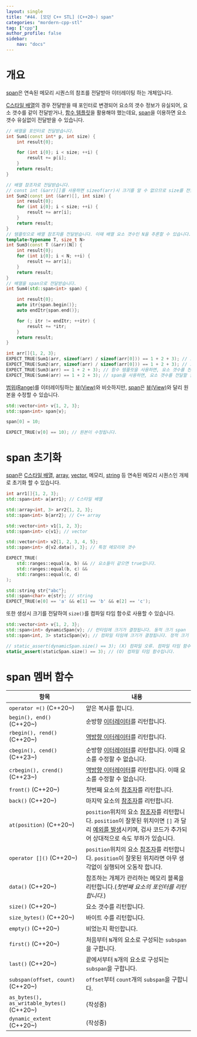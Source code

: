 ```yaml
---
layout: single
title: "#44. [모던 C++ STL] (C++20~) span"
categories: "mordern-cpp-stl"
tag: ["cpp"]
author_profile: false
sidebar: 
    nav: "docs"
---
```


# 개요 

[span](??)은 연속된 메모리 시퀀스의 참조를 전달받아 이터레이팅 하는 개체입니다. 

[C스타일 배열](??)의 경우 전달받을 때 포인터로 변경되어 요소의 갯수 정보가 유실되어, 요소 갯수를 같이 전달받거나, [함수 템플릿](??)을 활용해야 했는데요, [span](??)을 이용하면 요소 갯수 유실없이 전달받을 수 있습니다. 

```cpp
// 배열을 포인터로 전달받습니다.
int Sum1(const int* p, int size) {
    int result{0};

    for (int i{0}; i < size; ++i) {
        result += p[i];
    }    
    return result;
}

// 배열 참조자로 전달받습니다.
// const int (&arr)[]를 사용하면 sizeof(arr)시 크기를 알 수 없으므로 size를 전달받습니다.
int Sum2(const int (&arr)[], int size) { 
    int result{0};
    for (int i{0}; i < size; ++i) {
        result += arr[i];
    }    
    return result;    
}
// 템플릿으로 배열 참조자를 전달받습니다. 이때 배열 요소 갯수인 N을 추론할 수 있습니다.
template<typename T, size_t N>
int Sum3(const T (&arr)[N]) {
    int result{0};
    for (int i{0}; i < N; ++i) {
        result += arr[i];
    }    
    return result;    
}
// 배열을 span으로 전달받습니다.
int Sum4(std::span<int> span) {

    int result{0};
    auto itr{span.begin()};
    auto endItr{span.end()};

    for (; itr != endItr; ++itr) {
        result += *itr;
    }
    return result;
}    

int arr[]{1, 2, 3};
EXPECT_TRUE(Sum1(arr, sizeof(arr) / sizeof(arr[0])) == 1 + 2 + 3); // 요소 갯수를 전달해야 합니다.
EXPECT_TRUE(Sum2(arr, sizeof(arr) / sizeof(arr[0])) == 1 + 2 + 3); // 요소 갯수를 전달해야 합니다.
EXPECT_TRUE(Sum3(arr) == 1 + 2 + 3); // 함수 템플릿을 사용하면, 요소 갯수를 전달할 필요가 없습니다.
EXPECT_TRUE(Sum4(arr) == 1 + 2 + 3); // span을 사용하면, 요소 갯수를 전달할 필요가 없습니다.

```

[범위(Range)](https://tango1202.github.io/mordern-cpp-stl/mordern-cpp-stl-range/)를 이터레이팅하는 [뷰(View)](https://tango1202.github.io/mordern-cpp-stl/mordern-cpp-stl-range/#%EB%B7%B0view)와 비슷하지만, [span](??)은 [뷰(View)](https://tango1202.github.io/mordern-cpp-stl/mordern-cpp-stl-range/#%EB%B7%B0view)와 달리 원본을 수정할 수 있습니다.

```cpp
std::vector<int> v{1, 2, 3};   
std::span<int> span{v};

span[0] = 10;

EXPECT_TRUE(v[0] == 10); // 원본이 수정됩니다. 
```

# span 초기화

[span](??)은 [C스타일 배열](??), [array](??), [vector](??), 메모리, [string](??) 등 연속된 메모리 시퀀스인 개체로 초기화 할 수 있습니다.

```cpp
int arr1[]{1, 2, 3};
std::span<int> a{arr1}; // C스타일 배열

std::array<int, 3> arr2{1, 2, 3};
std::span<int> b{arr2}; // C++ array

std::vector<int> v1{1, 2, 3};
std::span<int> c{v1}; // vector

std::vector<int> v2{1, 2, 3, 4, 5};
std::span<int> d{v2.data(), 3}; // 특정 메모리와 갯수

EXPECT_TRUE(
    std::ranges::equal(a, b) && // 요소들이 같으면 true입니다.
    std::ranges::equal(b, c) &&
    std::ranges::equal(c, d) 
);

std::string str{"abc"};
std::span<char> e{str}; // string
EXPECT_TRUE(e[0] == 'a' && e[1] == 'b' && e[2] == 'c'); 

```

또한 생성시 크기를 전달하여 `size()`를 컴파일 타임 함수로 사용할 수 있습니다.

```cpp
std::vector<int> v{1, 2, 3};
std::span<int> dynamicSpan{v}; // 런타임에 크기가 결정됩니다. 동적 크기 span
std::span<int, 3> staticSpan{v}; // 컴파일 타임에 크기가 결정됩니다. 정적 크기 span

// static_assert(dynamicSpan.size() == 3); (X) 컴파일 오류. 컴파일 타임 함수가 아닙니다.
static_assert(staticSpan.size() == 3); // (O) 컴파일 타임 함수입니다.
```

# span 멤버 함수

|항목|내용|
|--|--|
|`operator =()` (C++20~)|얕은 복사를 합니다.|
|`begin(), end()` (C++20~)|순방향 [이터레이터](https://tango1202.github.io/mordern-cpp-stl/mordern-cpp-stl-iterator/)를 리턴합니다.|
|`rbegin(), rend()` (C++20~)|[역방향 이터레이터](https://tango1202.github.io/legacy-cpp-stl/legacy-cpp-stl-iterator/#%EC%97%AD%EB%B0%A9%ED%96%A5-%EC%9D%B4%ED%84%B0%EB%A0%88%EC%9D%B4%ED%84%B0)를 리턴합니다.|
|`cbegin(), cend()` (C++23~)|순방향 [이터레이터](https://tango1202.github.io/mordern-cpp-stl/mordern-cpp-stl-iterator/)를 리턴합니다. 이때 요소를 수정할 수 없습니다.|
|`crbegin(), crend()` (C++23~)|[역방향 이터레이터](https://tango1202.github.io/legacy-cpp-stl/legacy-cpp-stl-iterator/#%EC%97%AD%EB%B0%A9%ED%96%A5-%EC%9D%B4%ED%84%B0%EB%A0%88%EC%9D%B4%ED%84%B0)를 리턴합니다. 이때 요소를 수정할 수 없습니다.|
|`front()` (C++20~)|첫번째 요소의 [참조자](https://tango1202.github.io/legacy-cpp-guide/legacy-cpp-guide-pointer-reference/#%EC%95%88%EC%A0%95%EC%A0%81%EC%9D%B8-%EC%B0%B8%EC%A1%B0%EC%9E%90)를 리턴합니다.|
|`back()` (C++20~)|마지막 요소의 [참조자](https://tango1202.github.io/legacy-cpp-guide/legacy-cpp-guide-pointer-reference/#%EC%95%88%EC%A0%95%EC%A0%81%EC%9D%B8-%EC%B0%B8%EC%A1%B0%EC%9E%90)를 리턴합니다.|
|`at(position)` (C++20~)|`position`위치의 요소 [참조자](https://tango1202.github.io/legacy-cpp-guide/legacy-cpp-guide-pointer-reference/#%EC%95%88%EC%A0%95%EC%A0%81%EC%9D%B8-%EC%B0%B8%EC%A1%B0%EC%9E%90)를 리턴합니다. `position`이 잘못된 위치이면 `[]` 과 달리 [예외를 발생](https://tango1202.github.io/legacy-cpp-exception/legacy-cpp-exception-mechanism/#%EC%98%88%EC%99%B8-%EB%B0%9C%EC%83%9D%EA%B3%BC-%ED%83%90%EC%A7%80try-catch-throw)시키며, 검사 코드가 추가되어 상대적으로 속도 부하가 있습니다.|
|`operator []()` (C++20~)|`position`위치의 요소 [참조자](https://tango1202.github.io/legacy-cpp-guide/legacy-cpp-guide-pointer-reference/#%EC%95%88%EC%A0%95%EC%A0%81%EC%9D%B8-%EC%B0%B8%EC%A1%B0%EC%9E%90)를 리턴합니다. `position`이 잘못된 위치라면 아무 생각없이 실행되어 오동작 합니다.|
|`data()` (C++20~)|참조하는 개체가 관리하는 메모리 블록을 리턴합니다.(*첫번째 요소의 포인터를 리턴합니다.*)|
|`size()` (C++20~)|요소 갯수를 리턴합니다.|
|`size_bytes()` (C++20~)|바이트 수를 리턴합니다.|
|`empty()` (C++20~)|비었는지 확인합니다.|
|`first()` (C++20~)|처음부터 `N`개의 요소로 구성되는 `subspan`을 구합니다.|
|`last()` (C++20~)|끝에서부터 `N`개의 요소로 구성되는 `subspan`을 구합니다.|
|`subspan(offset, count)` (C++20~)|`offset`부터 `count`개의 `subspan`을 구합니다.|
|`as_bytes(), as_writable_bytes()` (C++20~)|(작성중)|
|`dynamic_extent` (C++20~)|(작성중)|